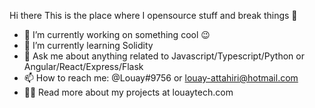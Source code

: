 Hi there
This is the place where I opensource stuff and break things 🤣
- 🔭 I’m currently working on something cool 😉
- 🌱 I’m currently learning Solidity
- 💬 Ask me about anything related to Javascript/Typescript/Python or Angular/React/Express/Flask
- 📫 How to reach me: @Louay#9756 or louay-attahiri@hotmail.com
- 👨‍💻 Read more about my projects at louaytech.com
